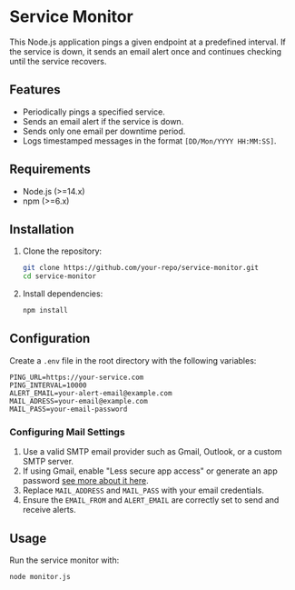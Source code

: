 # Service Monitor

This Node.js application pings a given endpoint at a predefined interval. If the service is down, it sends an email alert once and continues checking until the service recovers.

## Features
- Periodically pings a specified service.
- Sends an email alert if the service is down.
- Sends only one email per downtime period.
- Logs timestamped messages in the format `[DD/Mon/YYYY HH:MM:SS]`.

## Requirements
- Node.js (>=14.x)
- npm (>=6.x)

## Installation
1. Clone the repository:
   ```sh
   git clone https://github.com/your-repo/service-monitor.git
   cd service-monitor
   ```
2. Install dependencies:
   ```sh
   npm install
   ```

## Configuration
Create a `.env` file in the root directory with the following variables:
```env
PING_URL=https://your-service.com
PING_INTERVAL=10000
ALERT_EMAIL=your-alert-email@example.com
MAIL_ADRESS=your-email@example.com
MAIL_PASS=your-email-password
```

### Configuring Mail Settings
1. Use a valid SMTP email provider such as Gmail, Outlook, or a custom SMTP server.
2. If using Gmail, enable "Less secure app access" or generate an app password [see more about it here](https://support.google.com/mail/answer/185833?hl=en).
3. Replace `MAIL_ADDRESS` and `MAIL_PASS` with your email credentials.
4. Ensure the `EMAIL_FROM` and `ALERT_EMAIL` are correctly set to send and receive alerts.

## Usage
Run the service monitor with:
```sh
node monitor.js
```

